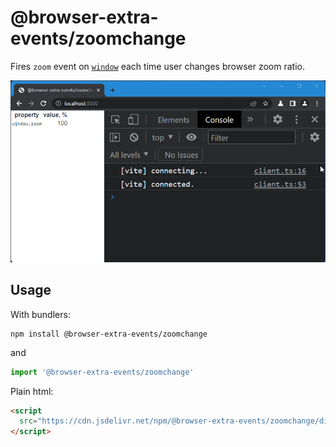 # @browser-extra-events/zoomchange

Fires `zoom` event on [`window`] each time user changes browser zoom ratio.

![zoomchange](./zoomchange.gif)

## Usage

With bundlers:

```
npm install @browser-extra-events/zoomchange
```

and

```js
import '@browser-extra-events/zoomchange'
```

Plain html:

```html
<script
  src="https://cdn.jsdelivr.net/npm/@browser-extra-events/zoomchange/dist/zoomchange.min.js">
</script>
```

[`window`]: https://developer.mozilla.org/en-US/docs/Web/API/Window